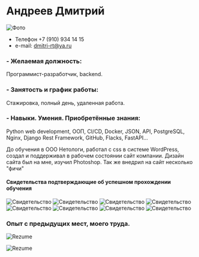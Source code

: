 
# Андреев Дмитрий
![Фото](img/Andreev_Dmitry.jpg)

- Телефон +7 (910) 934 14 15 
- e-mail:  dmitri-rt@ya.ru

### - Желаемая должность:
Программист-разработчик, backend.  

### - Занятость и график работы: 
Cтажировка, полный день, удаленная работа.




### - Навыки. Умения. Приобретённые знания:
Python web development, ООП, CI/CD, Docker, JSON, API, PostgreSQL, Nginx, Django Rest Framework, GitHub, Flacks, FastAPI...

До обучения в ООО Нетологи, работал с css в системе WordPress, создал и поддерживал в рабочем состоянии сайт компании. Дизайн сайта был на мне, изучил Photoshop. Так же внедрил на сайт несколько "фичи"


#### Свидетельства подтверждающие об успешном прохождении обучения
![Свидетельство](img/sertificate/Django-создание_backend_приложений.jpg)
![Свидетельство](img/sertificate/Базы_данных_python_разработчиков.jpg)
![Свидетельство](img/sertificate/Git_система_контроля_версий.jpg)
![Свидетельство](img/sertificate/ООП_работа_с_API.jpg)
![Свидетельство](img/sertificate/Профессиональная-работа-с-Python.jpg)
![Свидетельство](img/sertificate/Python_в_веб-разработке.jpg)
![Свидетельство](img/sertificate/Основы_языка_программирования.jpg)
![Свидетельство](img/sertificate/Свидетельство-об-обучении.jpg)

### Опыт c предыдущих мест, моего труда.

![Rezume](img/2025-01-17_12-45-16.png)

![Rezume](img/2025-01-17_12-47-17.png)


